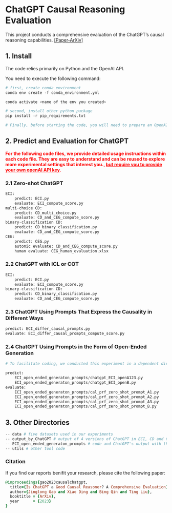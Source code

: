 # ChatGPT Causal Reasoning Evaluation



This project conducts a comprehensive evaluation of the ChatGPT’s causal reasoning capabilities. [[Paper-ArXiv]](https://arxiv.org/abs/2305.07375)



## 1. Install



The code relies primarily on Python and the OpenAI API.

You need to execute the following command:

```python
# first, create conda environment
conda env create -f conda_environment.yml

conda activate <name of the env you created>

# second, install other python package
pip install -r pip_requirements.txt

# Finally, before starting the code, you will need to prepare an OpenAI API key.
```



## 2. Predict and Evaluation for ChatGPT

<font color=red>**For the following code files, we provide detailed usage instructions within each code file. They are easy to understand and can be reused to explore more experimental settings that interest you., <u>but require you to provide your own openAI API key</u></u>.**</font>

### 2.1 Zero-shot ChatGPT

```python
ECI:
    predict: ECI.py
    evaluate: ECI_compute_score.py
multi-choice CD:
    predict: CD_multi_choice.py
    evaluate: CD_and_CEG_compute_score.py
binary-classification CD:
    predict: CD_binary_classification.py
    evaluate: CD_and_CEG_compute_score.py
CEG:
    predict: CEG.py
    automic evaluate: CD_and_CEG_compute_score.py
    human evaluate: CEG_human_evaluation.xlsx
```

### 2.2 ChatGPT with ICL or COT

```python
ECI:
    predict: ECI.py
    evaluate: ECI_compute_score.py
binary-classification CD:
    predict: CD_binary_classification.py
    evaluate: CD_and_CEG_compute_score.py
```

### 2.3 ChatGPT Using Prompts That Express the Causality in Different Ways

```python
predict: ECI_differ_causal_prompts.py
evaluate: ECI_differ_causal_prompts_compute_score.py
```

### 2.4 ChatGPT Using Prompts in the Form of Open-Ended Generation

```python
# To facilitate coding, we conducted this experiment in a dependent directory, with all the code and data located in the "ECI_open_ended_generation_prompts" folder.

predict:
    ECI_open_ended_generaton_prompts/chatgpt_ECI_openA123.py
   	ECI_open_ended_generaton_prompts/chatgpt_ECI_openB.py
evaluate: 
	ECI_open_ended_generaton_prompts/cal_prf_zero_shot_prompt_A1.py
    ECI_open_ended_generaton_prompts/cal_prf_zero_shot_prompt_A2.py
    ECI_open_ended_generaton_prompts/cal_prf_zero_shot_prompt_A3.py
    ECI_open_ended_generaton_prompts/cal_prf_zero_shot_prompt_B.py
```



## 3. Other Directories

```python
-- data # five datasets used in our experiments
-- output_by_ChatGPT # output of 4 versions of ChatGPT in ECI, CD and CEG task
-- ECI_open_ended_generaton_prompts # code and ChatGPT's output with the open-ended generation prompts in the ECI task
-- utils # other tool code
```





### Citation
If you find our reports benifit your research, please cite the following paper:

```ruby
@inproceedings{gao2023causalchatgpt,
  title={Is ChatGPT a Good Causal Reasoner? A Comprehensive Evaluation},
  author={Jinglong Gao and Xiao Ding and Bing Qin and Ting Liu},
  booktitle = {ArXiv},
  year      = {2023}
}
```
